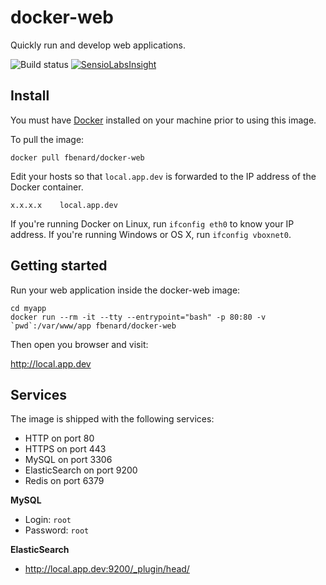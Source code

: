 docker-web
==========

Quickly run and develop web applications.

![Build status](https://circleci.com/gh/fbenard/docker-web/tree/master.svg?style=shield&circle-token=1e6b07920fa6676dafe860d85dbd9674b02ff456)
[![SensioLabsInsight](https://insight.sensiolabs.com/projects/06c8e0eb-e37d-4c9c-9397-3fc9f6c909b4/mini.png)](https://insight.sensiolabs.com/projects/06c8e0eb-e37d-4c9c-9397-3fc9f6c909b4)


## Install

You must have [Docker](https://docker.com) installed on your machine prior to using this image.

To pull the image:

```
docker pull fbenard/docker-web
```

Edit your hosts so that `local.app.dev` is forwarded to the IP address of the Docker container.

```
x.x.x.x    local.app.dev
```

If you're running Docker on Linux, run `ifconfig eth0` to know your IP address. If you're running Windows or OS X, run `ifconfig vboxnet0`.


## Getting started

Run your web application inside the docker-web image:

```
cd myapp
docker run --rm -it --tty --entrypoint="bash" -p 80:80 -v `pwd`:/var/www/app fbenard/docker-web
```

Then open you browser and visit:

http://local.app.dev


## Services

The image is shipped with the following services:

- HTTP on port 80
- HTTPS on port 443
- MySQL on port 3306
- ElasticSearch on port 9200
- Redis on port 6379


**MySQL**

- Login: `root`
- Password: `root`

**ElasticSearch**

- http://local.app.dev:9200/_plugin/head/
